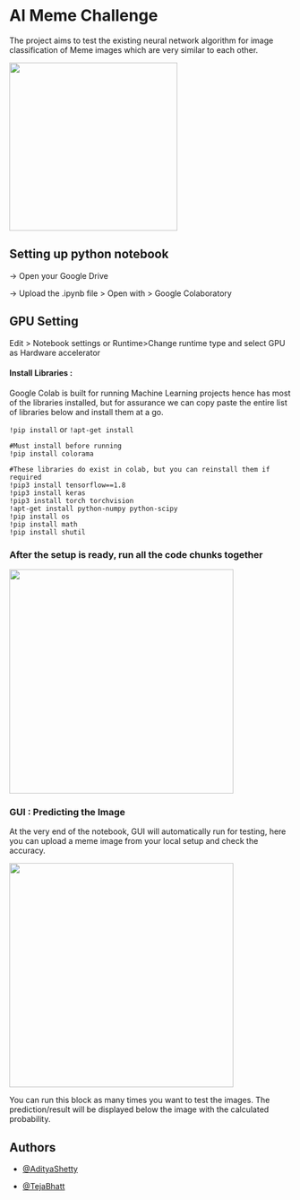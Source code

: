 
# AI Meme Challenge

The project aims to test the existing neural network algorithm for image classification of Meme images which are very similar to each other.

<img src="http://sanjay.ie/aditya/meme.jpg" height="300"/>

## Setting up python notebook
-> Open your Google Drive

-> Upload the .ipynb file > Open with > Google Colaboratory  

## GPU Setting
Edit > Notebook settings or Runtime>Change runtime type and select GPU as Hardware accelerator

#### Install Libraries :

Google Colab is built for running Machine Learning projects hence has most of the libraries installed, but for assurance we can copy paste the entire list of libraries below and install them at a go.

`!pip install` or `!apt-get install`

```http
#Must install before running
!pip install colorama

#These libraries do exist in colab, but you can reinstall them if required
!pip3 install tensorflow==1.8
!pip3 install keras
!pip3 install torch torchvision
!apt-get install python-numpy python-scipy
!pip install os
!pip install math
!pip install shutil
```
### After the setup is ready, run all the code chunks together

<img src="http://sanjay.ie/aditya/Process.gif" height="400"/>

### GUI : Predicting the Image

At the very end of the notebook, GUI will automatically run for testing, here you can upload a meme image from your local setup and check the accuracy.

<img src="http://sanjay.ie/aditya/GUI.gif" height="400"/>

You can run this block as many times you want to test the images. The prediction/result will be displayed below the image with the calculated probability.

## Authors

- [@AdityaShetty](https://github.com/ACM40960/project-AdityaShetty24)

- [@TejaBhatt](https://github.com/ACM40960/project-Teja_Bhat)

